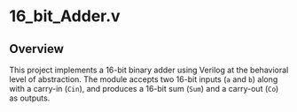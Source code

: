 # 16_bit_Adder.v
## Overview

This project implements a 16-bit binary adder using Verilog at the behavioral level of abstraction. The module accepts two 16-bit inputs (`a` and `b`) along with a carry-in (`Cin`), and produces a 16-bit sum (`Sum`) and a carry-out (`Co`) as outputs.
